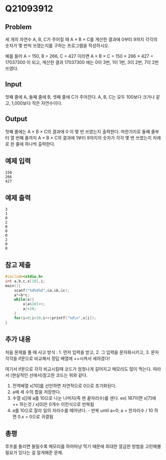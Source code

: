 # Q21093912

## Problem
세 개의 자연수 A, B, C가 주어질 때 A × B × C를 계산한 결과에 0부터 9까지 각각의 숫자가 몇 번씩 쓰였는지를 구하는 프로그램을 작성하시오.

예를 들어 A = 150, B = 266, C = 427 이라면 A × B × C = 150 × 266 × 427 = 17037300 이 되고, 계산한 결과 17037300 에는 0이 3번, 1이 1번, 3이 2번, 7이 2번 쓰였다.

## Input
첫째 줄에 A, 둘째 줄에 B, 셋째 줄에 C가 주어진다. A, B, C는 모두 100보다 크거나 같고, 1,000보다 작은 자연수이다.

## Output
첫째 줄에는 A × B × C의 결과에 0 이 몇 번 쓰였는지 출력한다. 마찬가지로 둘째 줄부터 열 번째 줄까지 A × B × C의 결과에 1부터 9까지의 숫자가 각각 몇 번 쓰였는지 차례로 한 줄에 하나씩 출력한다.

## 예제 입력
```
150
266
427
```

## 예제 출력

```
3
1
0
2
0
0
0
2
0
0
```

## 참고 제출
```cpp
#include<stdio.h>
int a,b,c,x[10],i;
main(){
	scanf("%d%d%d",&a,&b,&c);
	a*=b*c;
	while(a){
		x[a%10]++;
		a/=10;
	}
	for(i=0;i<10;i++)printf("%d\n",x[i]);
}
```

## 추가 내용
처음 문제를 풀 때 사고 방식 : 1. 먼저 입력을 받고, 2. 그 입력을 문자화시키고, 3. 문자 각각을 if문으로 비교해서 정답 배열에 ++시켜서 세야겠다!

여기서 if문으로 각각 비교시킬때 코드가 엄청나게 길어지고 메모리도 많이 먹는다. 따라서 (현실적인 선에서)참고한 코드는 위와 같다.
1. 전역배열 x[10]를 선언하면 자연적으로 0으로 초기화된다. 
2. a에 세 수의 합을 저장한다.
3. 수열 x[]에 a를 10으로 나눈 나머지(즉 맨 끝자리수)를 센다.
    ex) 167이면 x[7]에 ++ 하는것 / x[0]은 0개수 이런식으로 반복됨
4. a를 10으로 잘라 일의 자리수를 떼어낸다. - 반복 until a=0; a = 한자리수 / 10 하면 0.x = 0으로 귀결됨

## 총평
루프를 돌리면 돌릴수록 메모리를 하마마냥 먹기 때문에 최대한 깔금한 방법을 고민해볼 필요가 있다는 걸 알게해준 문제.
